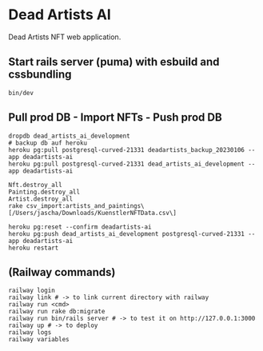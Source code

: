 # Dead Artists AI

Dead Artists NFT web application.

## Start rails server (puma) with esbuild and cssbundling

```
bin/dev
```

## Pull prod DB - Import NFTs - Push prod DB

```
dropdb dead_artists_ai_development
# backup db auf heroku
heroku pg:pull postgresql-curved-21331 deadartists_backup_20230106 --app deadartists-ai
heroku pg:pull postgresql-curved-21331 dead_artists_ai_development --app deadartists-ai

Nft.destroy_all
Painting.destroy_all
Artist.destroy_all
rake csv_import:artists_and_paintings\[/Users/jascha/Downloads/KuenstlerNFTData.csv\]

heroku pg:reset --confirm deadartists-ai
heroku pg:push dead_artists_ai_development postgresql-curved-21331 --app deadartists-ai
heroku restart
```

## (Railway commands)

```
railway login
railway link # -> to link current directory with railway
railway run <cmd>
railway run rake db:migrate
railway run bin/rails server # -> to test it on http://127.0.0.1:3000
railway up # -> to deploy
railway logs
railway variables
```
